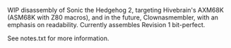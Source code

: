 WIP disassembly of Sonic the Hedgehog 2, targeting Hivebrain's AXM68K (ASM68K with Z80 macros),
and in the future, Clownasmembler, with an emphasis on readability.
Currently assembles Revision 1 bit-perfect.

See notes.txt for more information.